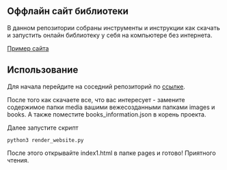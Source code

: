 ## Оффлайн сайт библиотеки
В данном репозитории собраны инструменты и инструкции как скачать
и запустить онлайн библиотеку у себя на компьютере без интернета.

[Пример сайта](https://kosmostars7403.github.io/bootstrap-library/pages/index1.html)

## Использование
Для начала перейдите на соседний репозиторий по [ссылке](https://github.com/Kosmostars7403/bootstrap_library).

После того как скачаете все, что вас интересует - замените содержимое папки media вашими
вежесозданными папками images и books. А также поместите books_information.json в корень проекта.

Далее запустите скрипт
```
python3 render_website.py
```

После этого открывайте index1.html в папке pages и готово!
Приятного чтения.